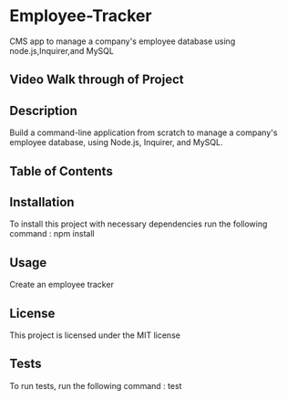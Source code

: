 # Employee-Tracker
CMS app to manage a company's employee database using node.js,Inquirer,and MySQL

## Video Walk through of Project



## Description
Build a command-line application from scratch to manage a company's employee database, using Node.js, Inquirer, and MySQL.

## Table of Contents


## Installation

To install this project with necessary dependencies run the following command : npm install

## Usage

Create an employee tracker

## License

This project is licensed under the MIT license

## Tests

To run tests, run the following command : test